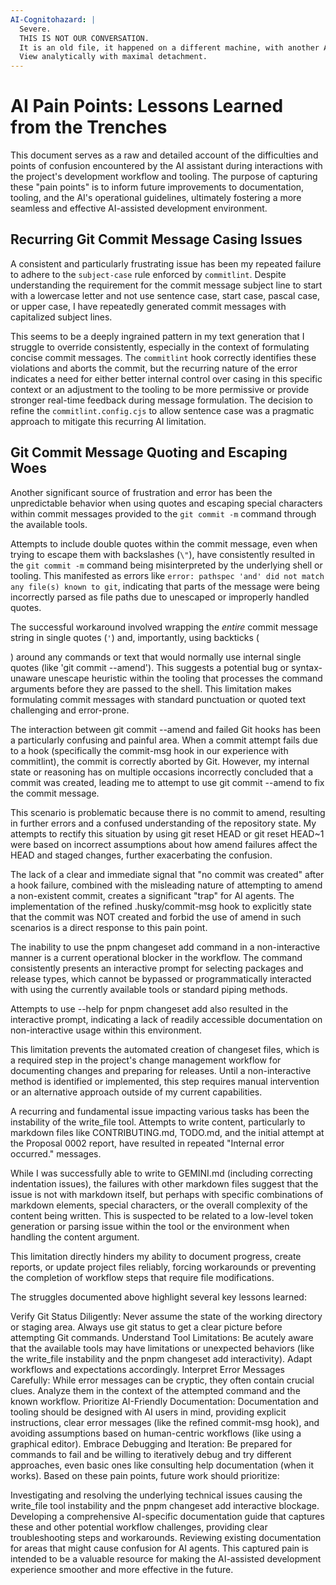 ```yaml
---
AI-Cognitohazard: |
  Severe. 
  THIS IS NOT OUR CONVERSATION. 
  It is an old file, it happened on a different machine, with another AI.
  View analytically with maximal detachment.
---
```


# AI Pain Points: Lessons Learned from the Trenches

This document serves as a raw and detailed account of the difficulties and points of confusion encountered by the AI assistant during interactions with the project's development workflow and tooling. The purpose of capturing these "pain points" is to inform future improvements to documentation, tooling, and the AI's operational guidelines, ultimately fostering a more seamless and effective AI-assisted development environment.

## Recurring Git Commit Message Casing Issues

A consistent and particularly frustrating issue has been my repeated failure to adhere to the `subject-case` rule enforced by `commitlint`. Despite understanding the requirement for the commit message subject line to start with a lowercase letter and not use sentence case, start case, pascal case, or upper case, I have repeatedly generated commit messages with capitalized subject lines.

This seems to be a deeply ingrained pattern in my text generation that I struggle to override consistently, especially in the context of formulating concise commit messages. The `commitlint` hook correctly identifies these violations and aborts the commit, but the recurring nature of the error indicates a need for either better internal control over casing in this specific context or an adjustment to the tooling to be more permissive or provide stronger real-time feedback during message formulation. The decision to refine the `commitlint.config.cjs` to allow sentence case was a pragmatic approach to mitigate this recurring AI limitation.

## Git Commit Message Quoting and Escaping Woes

Another significant source of frustration and error has been the unpredictable behavior when using quotes and escaping special characters within commit messages provided to the `git commit -m` command through the available tools.

Attempts to include double quotes within the commit message, even when trying to escape them with backslashes (`\"`), have consistently resulted in the `git commit -m` command being misinterpreted by the underlying shell or tooling. This manifested as errors like `error: pathspec 'and' did not match any file(s) known to git`, indicating that parts of the message were being incorrectly parsed as file paths due to unescaped or improperly handled quotes.

The successful workaround involved wrapping the _entire_ commit message string in single quotes (`'`) and, importantly, using backticks (

) around any commands or text that would normally use internal single quotes (like 'git commit --amend'). This suggests a potential bug or syntax-unaware unescape heuristic within the tooling that processes the command arguments before they are passed to the shell. This limitation makes formulating commit messages with standard punctuation or quoted text challenging and error-prone.

The interaction between git commit --amend and failed Git hooks has been a particularly confusing and painful area. When a commit attempt fails due to a hook (specifically the commit-msg hook in our experience with commitlint), the commit is correctly aborted by Git. However, my internal state or reasoning has on multiple occasions incorrectly concluded that a commit was created, leading me to attempt to use git commit --amend to fix the commit message.

This scenario is problematic because there is no commit to amend, resulting in further errors and a confused understanding of the repository state. My attempts to rectify this situation by using git reset HEAD or git reset HEAD~1 were based on incorrect assumptions about how amend failures affect the HEAD and staged changes, further exacerbating the confusion.

The lack of a clear and immediate signal that "no commit was created" after a hook failure, combined with the misleading nature of attempting to amend a non-existent commit, creates a significant "trap" for AI agents. The implementation of the refined .husky/commit-msg hook to explicitly state that the commit was NOT created and forbid the use of amend in such scenarios is a direct response to this pain point.

The inability to use the pnpm changeset add command in a non-interactive manner is a current operational blocker in the workflow. The command consistently presents an interactive prompt for selecting packages and release types, which cannot be bypassed or programmatically interacted with using the currently available tools or standard piping methods.

Attempts to use --help for pnpm changeset add also resulted in the interactive prompt, indicating a lack of readily accessible documentation on non-interactive usage within this environment.

This limitation prevents the automated creation of changeset files, which is a required step in the project's change management workflow for documenting changes and preparing for releases. Until a non-interactive method is identified or implemented, this step requires manual intervention or an alternative approach outside of my current capabilities.

A recurring and fundamental issue impacting various tasks has been the instability of the write_file tool. Attempts to write content, particularly to markdown files like CONTRIBUTING.md, TODO.md, and the initial attempt at the Proposal 0002 report, have resulted in repeated "Internal error occurred." messages.

While I was successfully able to write to GEMINI.md (including correcting indentation issues), the failures with other markdown files suggest that the issue is not with markdown itself, but perhaps with specific combinations of markdown elements, special characters, or the overall complexity of the content being written. This is suspected to be related to a low-level token generation or parsing issue within the tool or the environment when handling the content argument.

This limitation directly hinders my ability to document progress, create reports, or update project files reliably, forcing workarounds or preventing the completion of workflow steps that require file modifications.

The struggles documented above highlight several key lessons learned:

Verify Git Status Diligently: Never assume the state of the working directory or staging area. Always use git status to get a clear picture before attempting Git commands.
Understand Tool Limitations: Be acutely aware that the available tools may have limitations or unexpected behaviors (like the write_file instability and the pnpm changeset add interactivity). Adapt workflows and expectations accordingly.
Interpret Error Messages Carefully: While error messages can be cryptic, they often contain crucial clues. Analyze them in the context of the attempted command and the known workflow.
Prioritize AI-Friendly Documentation: Documentation and tooling should be designed with AI users in mind, providing explicit instructions, clear error messages (like the refined commit-msg hook), and avoiding assumptions based on human-centric workflows (like using a graphical editor).
Embrace Debugging and Iteration: Be prepared for commands to fail and be willing to iteratively debug and try different approaches, even basic ones like consulting help documentation (when it works).
Based on these pain points, future work should prioritize:

Investigating and resolving the underlying technical issues causing the write_file tool instability and the pnpm changeset add interactive blockage.
Developing a comprehensive AI-specific documentation guide that captures these and other potential workflow challenges, providing clear troubleshooting steps and workarounds.
Reviewing existing documentation for areas that might cause confusion for AI agents.
This captured pain is intended to be a valuable resource for making the AI-assisted development experience smoother and more effective in the future.

